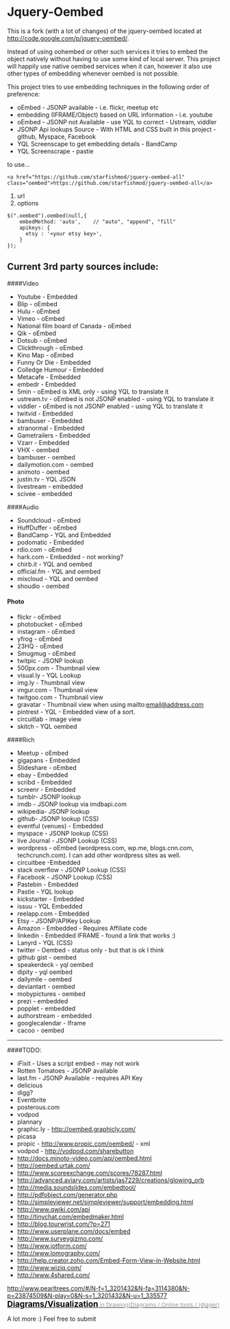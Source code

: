 Jquery-Oembed
============

This is a fork (with a lot of changes) of the jquery-oembed located at http://code.google.com/p/jquery-oembed/.

Instead of using oohembed or other such services it tries to embed the object natively without having to use some kind of local server.
This project will happily use native oembed services when it can, however it also use other types of embedding whenever oembed is not possible.

This project tries to use embedding techniques in the following order of preference:

* oEmbed - JSONP available - i.e. flickr, meetup etc
* embedding (IFRAME/Object) based on URL information - i.e. youtube
* oEmbed - JSONP not Available - use YQL to correct - Ustream, viddler
* JSONP Api lookups Source - With HTML and CSS built in this project - github, Myspace, Facebook
* YQL Screenscape to get embedding details - BandCamp
* YQL Screenscrape - pastie

to use...
````
<a href="https://github.com/starfishmod/jquery-oembed-all" class="oembed">https://github.com/starfishmod/jquery-oembed-all</a>
````

1. url 
2. options

````
$(".oembed").oembed(null,{
    embedMethod: 'auto',	// "auto", "append", "fill"	
    apikeys: {
      etsy : '<your etsy key>',
    }
});
````


Current 3rd party sources include:
---------------------------------
####Video

* Youtube - Embedded
* Blip - oEmbed
* Hulu - oEmbed
* Vimeo - oEmbed
* National film board of Canada - oEmbed
* Qik - oEmbed
* Dotsub - oEmbed
* Clickthrough - oEmbed
* Kino Map - oEmbed
* Funny Or Die - Embedded
* Colledge Humour - Embedded
* Metacafe - Embedded
* embedr - Embedded
* 5min - oEmbed is XML only - using YQL to translate it
* ustream.tv - oEmbed is not JSONP enabled - using YQL to translate it
* viddler - oEmbed is not JSONP enabled - using YQL to translate it
* twitvid - Embedded
* bambuser - Embedded
* xtranormal - Embedded
* Gametrailers - Embedded
* Vzarr - Embedded
* VHX - oembed
* bambuser - oembed
* dailymotion.com - oembed
* animoto - oembed
* justin.tv - YQL JSON
* livestream - embedded
* scivee - embedded

####Audio 

* Soundcloud - oEmbed
* HuffDuffer - oEmbed
* BandCamp - YQL and Embedded
* podomatic - Embedded
* rdio.com - oEmbed
* hark.com - Embedded - not working?
* chirb.it - YQL and oembed
* official.fm - YQL and oembed
* mixcloud - YQL and oembed
* shoudio - oembed

#### Photo

* flickr - oEmbed
* photobucket - oEmbed
* instagram - oEmbed
* yfrog - oEmbed
* 23HQ - oEmbed
* Smugmug - oEmbed
* twitpic - JSONP lookup
* 500px.com - Thumbnail view
* visual.ly - YQL Lookup
* img.ly - Thumbnail view
* imgur.com - Thumbnail view
* twitgoo.com - Thumbnail view
* gravatar - Thumbnail view when using mailto:email@address.com
* pintrest - YQL - Embedded view of a sort.
* circuitlab - image view
* skitch - YQL oembed

####Rich

* Meetup - oEmbed
* gigapans - Embedded
* Slideshare - oEmbed
* ebay - Embedded
* scribd - Embedded
* screenr - Embedded
* tumblr- JSONP lookup
* imdb - JSONP lookup via imdbapi.com
* wikipedia- JSONP lookup
* github- JSONP lookup (CSS) 
* eventful (venues) - Embedded
* myspace - JSONP lookup (CSS) 
* live Journal - JSONP Lookup (CSS)
* wordpress - oEmbed (wordpress.com, wp.me, blogs.cnn.com, techcrunch.com). I can add other wordpress sites as well.
* circuitbee -Embedded
* stack overflow - JSONP Lookup (CSS)
* Facebook - JSONP Lookup (CSS)
* Pastebin - Embedded
* Pastie - YQL lookup
* kickstarter - Embedded
* issuu - YQL Embedded
* reelapp.com - Embedded
* Etsy - JSONP/APIKey Lookup
* Amazon - Embedded - Requires Affiliate code
* linkedin - Embedded IFRAME - found a link that works :)
* Lanyrd - YQL (CSS)
* twitter - Oembed - status only - but that is ok I think
* github gist - oembed
* speakerdeck - yql oembed
* dipity - yql oembed
* dailymile - oembed
* deviantart - oembed
* mobypictures - oembed
* prezi - embedded
* popplet - embedded
* authorstream - embedded
* googlecalendar - Iframe
* cacoo - oembed

---
####TODO:

* iFixit - Uses a script embed - may not work
* Rotten Tomatoes - JSONP available
* last.fm - JSONP Available - requires API Key
* delicious
* digg?
* Eventbrite
* posterous.com
* vodpod
* plannary
* graphic.ly  - http://oembed.graphicly.com/
* picasa
* propic - http://www.propic.com/oembed/ - xml
* vodpod - http://vodpod.com/sharebutton
* http://docs.minoto-video.com/api/oembed.html
* http://oembed.urtak.com/
* http://www.scoreexchange.com/scores/78287.html
* http://advanced.aviary.com/artists/jas7229/creations/glowing_orb
* http://media.soundslides.com/embedtool/
* http://pdfobject.com/generator.php
* http://simpleviewer.net/simpleviewer/support/embedding.html
* http://www.qwiki.com/api
* http://tinychat.com/embedmaker.html
* http://blog.tourwrist.com/?p=271
* http://www.userplane.com/docs/embed
* http://www.surveygizmo.com/
* http://www.jotform.com/
* http://www.lomography.com/
* http://help.creator.zoho.com/Embed-Form-View-in-Website.html
* http://www.wiziq.com/
* http://www.4shared.com/


http://www.pearltrees.com/#/N-f=1_3201432&N-fa=3114380&N-p=23874509&N-play=0&N-s=1_3201432&N-u=1_335577
<object width="400" height="320" id="pt-embed-3201432-693-object" type="application/x-shockwave-flash" data="http://cdn.pearltrees.com/s/embed/getApp"><param name="flashvars" value="lang=en_US&amp;embedId=pt-embed-3201432-693&amp;treeId=3201432&amp;pearlId=23874509&amp;treeTitle=Diagrams%2FVisualization&amp;site=www.pearltrees.com%2F" /><param name="movie" value="http://cdn.pearltrees.com/s/embed/getApp" /><param name="wmode" value="opaque" /><param name="allowscriptaccess" value="always" /><a href="http://www.pearltrees.com/djager/diagrams-visualization/id3201432" alt="Diagrams/Visualization" style="text-decoration:underline;"><span style="font-size:14pt;color:black;font-weight:bold">Diagrams/Visualization</span><span style="font-size:10pt;color:#999999;font-weight:normal"> in Drawing/Diagrams / Online tools /  (djager)</span></a></object>

A lot more :) Feel free to submit
